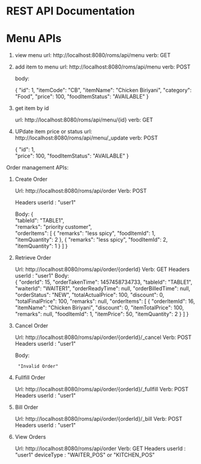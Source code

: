 REST API Documentation
=====================

Menu APIs
=======

1. view menu
	url: http://localhost:8080/roms/api/menu
	verb: GET

2. add item to menu
	url: http://localhost:8080/roms/api/menu
	verb: POST

	body:

	{
	    "id": 1,
	    "itemCode": "CB",
	    "itemName": "Chicken Biriyani",
	    "category": "Food",
	    "price": 100,
	    "foodItemStatus": "AVAILABLE"
	  }


3. get item by id

	url: http://localhost:8080/roms/api/menu/{id}
	verb: GET

4. UPdate item price or status
	url: http://localhost:8080/roms/api/menu/_update
	verb: POST

	{
	    "id": 1,	   
	    "price": 100,
	    "foodItemStatus": "AVAILABLE"
	  }



Order management APIs:

1. Create Order

	Url: http://localhost:8080/roms/api/order
	Verb: POST

	Headers
		userId : "user1"

    Body:
	{			  
		  "tableId": "TABLE1",		  
		  "remarks": "priority customer",		  		  		  		  		  		  
		  "orderItems": [
		    {
		      "remarks": "less spicy",
		      "foodItemId": 1,		      
		      "itemQuantity": 2
		    },
		    {
		      "remarks": "less spicy",
		      "foodItemId": 2,		      
		      "itemQuantity": 1
		    }
		  ]
		}

2. Retrieve Order

	Url: http://localhost:8080/roms/api/order/{orderId}
	Verb: GET
	Headers
		userId : "user1"
	Body:  	
		{
		  "orderId": 15,
		  "orderTakenTime": 1457458734733,
		  "tableId": "TABLE1",
		  "waiterId": "WAITER1",
		  "orderReadyTime": null,
		  "orderBilledTime": null,
		  "orderStatus": "NEW",
		  "totalActualPrice": 100,
		  "discount": 0,
		  "totalFinalPrice": 100,
		  "remarks": null,
		  "orderItems": [
		    {
		      "orderItemId": 16,
		      "itemName": "Chicken Biriyani",
		      "discount": 0,
		      "itemTotalPrice": 100,
		      "remarks": null,
		      "foodItemId": 1,
		      "itemPrice": 50,
		      "itemQuantity": 2
		    }
		  ]
		}
		

3. Cancel Order

	Url: http://localhost:8080/roms/api/order/{orderId}/_cancel
	Verb: POST
	Headers
		userId : "user1"

	Body:
	
		"Invalid Order"	

4. Fullfill Order

	Url: http://localhost:8080/roms/api/order/{orderId}/_fullfill
	Verb: POST
	Headers
		userId : "user1"

5. Bill Order

	Url: http://localhost:8080/roms/api/order/{orderId}/_bill
	Verb: POST
	Headers
		userId : "user1"	

6. View Orders

	Url: http://localhost:8080/roms/api/order
	Verb: GET
	Headers
		userId : "user1"
		deviceType : "WAITER_POS" or "KITCHEN_POS"		

			